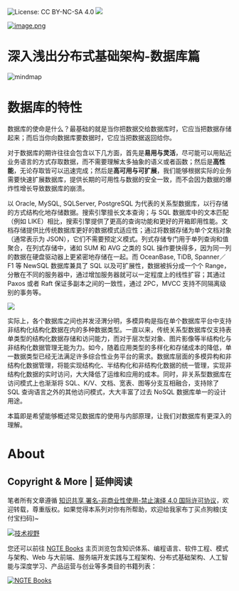 ![License: CC BY-NC-SA 4.0](https://img.shields.io/badge/License-CC%20BY--NC--SA%204.0-lightgrey.svg) ![](https://parg.co/bDm)

[![image.png](https://i.postimg.cc/j24P0gbr/image.png)](https://postimg.cc/wR37DkMW)

# 深入浅出分布式基础架构-数据库篇

![mindmap](https://i.postimg.cc/k4XKQvh4/Database.png)

# 数据库的特性

数据库的使命是什么？最基础的就是当你把数据交给数据库时，它应当把数据存储起来；而后当你向数据库要数据时，它应当把数据返回给你。

对于数据库的期许往往会包含以下几方面，首先是**易用与灵活**，尽可能可以用贴近业务语言的方式存取数据，而不需要理解太多抽象的语义或者函数；然后是**高性能**，无论存取皆可以迅速完成；然后是**高可用与可扩展**，我们能够根据实际的业务需要快速扩展数据库，提供长期的可用性与数据的安全一致，而不会因为数据的爆炸性增长导致数据库的崩溃。

以 Oracle, MySQL, SQLServer, PostgreSQL 为代表的关系型数据库，以行存储的方式结构化地存储数据。搜索引擎擅长文本查询；与 SQL 数据库中的文本匹配（例如 LIKE）相比，搜索引擎提供了更高的查询功能和更好的开箱即用性能。文档存储提供比传统数据库更好的数据模式适应性；通过将数据存储为单个文档对象（通常表示为 JSON），它们不需要预定义模式。列式存储专门用于单列查询和值聚合，在列式存储中，诸如 SUM 和 AVG 之类的 SQL 操作要快得多，因为同一列的数据在硬盘驱动器上更紧密地存储在一起。而 OceanBase, TiDB, Spanner／F1 等 NewSQL 数据库兼具了 SQL 以及可扩展性，数据被拆分成一个个 Range，分散在不同的服务器中，通过增加服务器就可以一定程度上的线性扩容；其通过 Paxos 或者 Raft 保证多副本之间的一致性，通过 2PC，MVCC 支持不同隔离级别的事务等。

![](https://www.confluent.io/wp-content/uploads/platform_chart_updated.png)

实际上，各个数据库之间也并发泾渭分明，多模异构是指在单个数据库平台中支持非结构化结构化数据在内的多种数据类型。一直以来，传统关系型数据库仅支持表单类型的结构化数据存储和访问能力，而对于层次型对象、图片影像等半结构化与非结构化数据管理无能为力。如今，随着应用类型的多样化和存储成本的降低，单一数据类型已经无法满足许多综合性业务平台的需求。数据库层面的多模异构和非结构化数据管理，将能实现结构化、半结构化和非结构化数据的统一管理，实现非结构化数据的实时访问，大大降低了运维和应用的成本。同时，非关系型数据库在访问模式上也渐渐将 SQL、K/V、文档、宽表、图等分支互相融合，支持除了 SQL 查询语言之外的其他访问模式，大大丰富了过去 NoSQL 数据库单一的设计用途。

本篇即是希望能够概述常见数据库的使用与内部原理，让我们对数据库有更深入的理解。

# About

## Copyright & More | 延伸阅读

笔者所有文章遵循 [知识共享 署名-非商业性使用-禁止演绎 4.0 国际许可协议](https://creativecommons.org/licenses/by-nc-nd/4.0/deed.zh)，欢迎转载，尊重版权。如果觉得本系列对你有所帮助，欢迎给我家布丁买点狗粮(支付宝扫码)~

[![技术视野](https://s2.ax1x.com/2019/12/03/QQJLvt.png)](https://github.com/wx-chevalier/Awesome-MindMaps)

您还可以前往 [NGTE Books](https://ng-tech.icu/books/) 主页浏览包含知识体系、编程语言、软件工程、模式与架构、Web 与大前端、服务端开发实践与工程架构、分布式基础架构、人工智能与深度学习、产品运营与创业等多类目的书籍列表：

[![NGTE Books](https://s2.ax1x.com/2020/01/18/19uXtI.png)](https://ng-tech.icu/books/)
